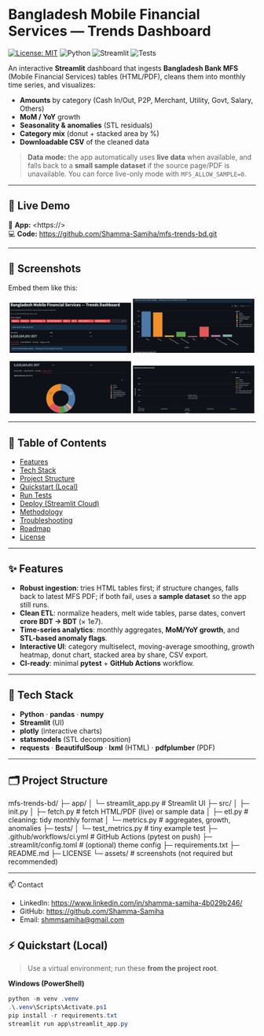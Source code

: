 # Bangladesh Mobile Financial Services — Trends Dashboard

[![License: MIT](https://img.shields.io/badge/License-MIT-green.svg)](LICENSE)
![Python](https://img.shields.io/badge/python-3.10%2B-blue.svg)
![Streamlit](https://img.shields.io/badge/Streamlit-app-red.svg)
![Tests](https://github.com/<your-username>/mfs-trends-bd/actions/workflows/ci.yml/badge.svg)

An interactive **Streamlit** dashboard that ingests **Bangladesh Bank MFS** (Mobile Financial Services) tables (HTML/PDF), cleans them into monthly time series, and visualizes:

- **Amounts** by category (Cash In/Out, P2P, Merchant, Utility, Govt, Salary, Others)
- **MoM / YoY** growth
- **Seasonality & anomalies** (STL residuals)
- **Category mix** (donut + stacked area by %)
- **Downloadable CSV** of the cleaned data

> **Data mode:** the app automatically uses **live data** when available, and falls back to a **small sample dataset** if the source page/PDF is unavailable. You can force live-only mode with `MFS_ALLOW_SAMPLE=0`.

---

## 🚀 Live Demo

🔗 **App:** <https://<your-streamlit-url>>  
💻 **Code:** <https://github.com/Shamma-Samiha/mfs-trends-bd.git>

---

## 📸 Screenshots

Embed them like this:

<p align="center">
  <img src="assets/home1.png" alt="Home / Overview" width="49%"/>
  <img src="assets/home2.png" alt="" width="49%"/>
</p>
<p align="center">
  <img src="assets/category_mix.png" alt="Category Mix" width="49%"/>
  <img src="assets/category_mix2.png" alt="Category Mix" width="49%"/>
</p>

---

## 🧭 Table of Contents

- [Features](#-features)
- [Tech Stack](#-tech-stack)
- [Project Structure](#-project-structure)
- [Quickstart (Local)](#-quickstart-local)
- [Run Tests](#-run-tests)
- [Deploy (Streamlit Cloud)](#-deploy-streamlit-cloud)
- [Methodology](#-methodology)
- [Troubleshooting](#-troubleshooting)
- [Roadmap](#-roadmap)
- [License](#-license)

---

## ✨ Features

- **Robust ingestion**: tries HTML tables first; if structure changes, falls back to latest MFS PDF; if both fail, uses a **sample dataset** so the app still runs.
- **Clean ETL**: normalize headers, melt wide tables, parse dates, convert **crore BDT → BDT** (× 1e7).
- **Time-series analytics**: monthly aggregates, **MoM/YoY growth**, and **STL-based anomaly flags**.
- **Interactive UI**: category multiselect, moving-average smoothing, growth heatmap, donut chart, stacked area by share, CSV export.
- **CI-ready**: minimal **pytest** + **GitHub Actions** workflow.

---

## 🧰 Tech Stack

- **Python** · **pandas** · **numpy**
- **Streamlit** (UI)
- **plotly** (interactive charts)
- **statsmodels** (STL decomposition)
- **requests** · **BeautifulSoup** · **lxml** (HTML) · **pdfplumber** (PDF)

---

## 🗂 Project Structure

mfs-trends-bd/
├─ app/
│ └─ streamlit_app.py # Streamlit UI
├─ src/
│ ├─ init.py
│ ├─ fetch.py # fetch HTML/PDF (live) or sample data
│ ├─ etl.py # cleaning: tidy monthly format
│ └─ metrics.py # aggregates, growth, anomalies
├─ tests/
│ └─ test_metrics.py # tiny example test
├─ .github/workflows/ci.yml # GitHub Actions (pytest on push)
├─ .streamlit/config.toml # (optional) theme config
├─ requirements.txt
├─ README.md
├─ LICENSE
└─ assets/ # screenshots (not required but recommended)

---
📫 Contact
- LinkedIn: <https://www.linkedin.com/in/shamma-samiha-4b029b246/>
- GitHub: <https://github.com/Shamma-Samiha>
- Email: <shmmsamiha@gmail.com>
  
## ⚡ Quickstart (Local)

> Use a virtual environment; run these **from the project root**.

**Windows (PowerShell)**
```powershell
python -m venv .venv
.\.venv\Scripts\Activate.ps1
pip install -r requirements.txt
streamlit run app\streamlit_app.py





